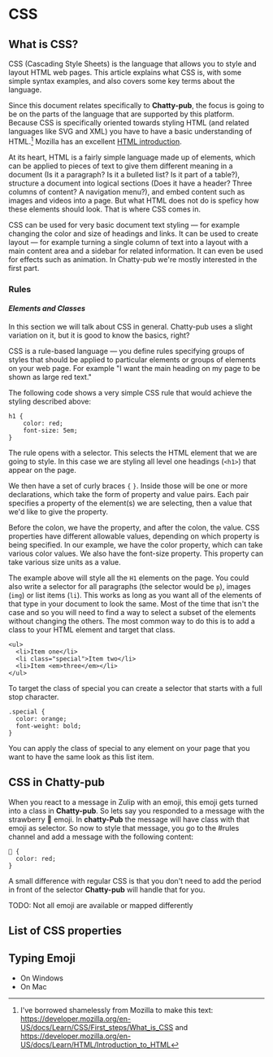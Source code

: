# CSS

## What is CSS?

CSS (Cascading Style Sheets) is the language that allows you to style and layout HTML web pages. This article explains what CSS is, with some simple syntax examples, and also covers some key terms about the language.

Since this document relates specifically to **Chatty-pub**, the focus is going to be on the parts of the language that are supported by this platform. Because CSS is specifically oriented towards styling HTML (and related languages like SVG and XML) you have to have a basic understanding of HTML.[^1] Mozilla has an excellent [HTML introduction](https://developer.mozilla.org/en-US/docs/Learn/HTML/Introduction_to_HTML/Getting_started).

At its heart, HTML is a fairly simple language made up of elements, which can be applied to pieces of text to give them different meaning in a document (Is it a paragraph? Is it a bulleted list? Is it part of a table?), structure a document into logical sections (Does it have a header? Three columns of content? A navigation menu?), and embed content such as images and videos into a page.
But what HTML does not do is speficy how these elements should look. That is where CSS comes in.

CSS can be used for very basic document text styling — for example changing the color and size of headings and links. It can be used to create layout — for example turning a single column of text into a layout with a main content area and a sidebar for related information. It can even be used for effects such as animation.
In Chatty-pub we're mostly interested in the first part.

### Rules

#### _Elements and Classes_

In this section we will talk about CSS in general. Chatty-pub uses a slight variation on it, but it is good to know the basics, right?

CSS is a rule-based language — you define rules specifying groups of styles that should be applied to particular elements or groups of elements on your web page. For example "I want the main heading on my page to be shown as large red text."

The following code shows a very simple CSS rule that would achieve the styling described above:

```lang-css
h1 {
    color: red;
    font-size: 5em;
}
```

The rule opens with a selector. This selects the HTML element that we are going to style. In this case we are styling all level one headings (`<h1>`) that appear on the page.

We then have a set of curly braces `{` `}`. Inside those will be one or more declarations, which take the form of property and value pairs. Each pair specifies a property of the element(s) we are selecting, then a value that we'd like to give the property.

Before the colon, we have the property, and after the colon, the value. CSS properties have different allowable values, depending on which property is being specified. In our example, we have the color property, which can take various color values. We also have the font-size property. This property can take various size units as a value.

The example above will style all the `H1` elements on the page. You could also write a selector for all paragraphs (the selector would be `p`), images (`img`) or list items (`li`). This works as long as you want all of the elements of that type in your document to look the same. Most of the time that isn't the case and so you will need to find a way to select a subset of the elements without changing the others. The most common way to do this is to add a class to your HTML element and target that class.

```lang=html
<ul>
  <li>Item one</li>
  <li class="special">Item two</li>
  <li>Item <em>three</em></li>
</ul>
```

To target the class of special you can create a selector that starts with a full stop character.

```lang=css
.special {
  color: orange;
  font-weight: bold;
}
```

You can apply the class of special to any element on your page that you want to have the same look as this list item.

<!-- As said, in this example we're selecting a ```H1``` (Heading 1) to style, but there are other ways to select elements. In **Chatty-pub** specifically we use something called a class. A class is a propery you can add to HTML elements, and if you write a CSS selector for that class, the rules in the class will be apply to each element that
has that class.  -->

## CSS in Chatty-pub

When you react to a message in Zulip with an emoji, this emoji gets turned into a class in **Chatty-pub**. So lets say you responded to a message with the strawberry 🍓 emoji. In **chatty-Pub** the message will have class with that emoji as selector. So now to style that message, you go to the #rules channel and add a message with the following content:

```lang=css
🍓 {
  color: red;
}
```

A small difference with regular CSS is that you don't need to add the period in front of the selector **Chatty-pub** will handle that for you.

TODO:
Not all emoji are available or mapped differently

## List of CSS properties

## Typing Emoji

- On Windows
- On Mac

[^1]: I've borrowed shamelessly from Mozilla to make this text: https://developer.mozilla.org/en-US/docs/Learn/CSS/First_steps/What_is_CSS and https://developer.mozilla.org/en-US/docs/Learn/HTML/Introduction_to_HTML
